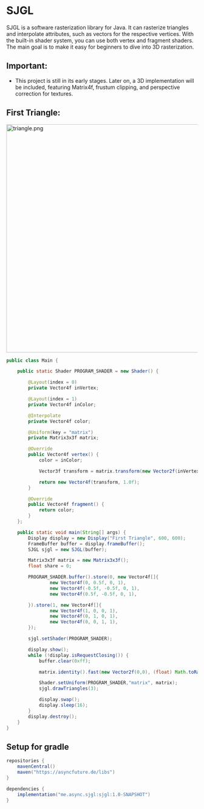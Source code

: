 # SJGL
SJGL is a software rasterization library for Java. It can rasterize triangles and interpolate attributes, such as vectors for the respective vertices. With the built-in shader system, you can use both vertex and fragment shaders. The main goal is to make it easy for beginners to dive into 3D rasterization.


## Important:
- This project is still in its early stages. Later on, a 3D implementation will be included, featuring Matrix4f, frustum clipping, and perspective correction for textures.

## First Triangle:
<img alt="triangle.png" height="600" src="[https://cdn.discordapp.com/attachments/1171315508008714261/1335089519074086955/triangle.png](https://asyncfuture.de/triangle.png)?ex=679ee682&is=679d9502&hm=efb572d7a3e504be00cf32b0abb79b4231b5899bd70ee490609b493eaa1350c4&" title="example-triangle" width="600"/>

````java
public class Main {

    public static Shader PROGRAM_SHADER = new Shader() {

        @Layout(index = 0)
        private Vector4f inVertex;

        @Layout(index = 1)
        private Vector4f inColor;

        @Interpolate
        private Vector4f color;

        @Uniform(key = "matrix")
        private Matrix3x3f matrix;

        @Override
        public Vector4f vertex() {
            color = inColor;

            Vector3f transform = matrix.transform(new Vector2f(inVertex.x, inVertex.y));

            return new Vector4f(transform, 1.0f);
        }

        @Override
        public Vector4f fragment() {
            return color;
        }
    };

    public static void main(String[] args) {
        Display display = new Display("First Triangle", 600, 600);
        FrameBuffer buffer = display.frameBuffer();
        SJGL sjgl = new SJGL(buffer);

        Matrix3x3f matrix = new Matrix3x3f();
        float share = 0;

        PROGRAM_SHADER.buffer().store(0, new Vector4f[]{
                new Vector4f(0, 0.5f, 0, 1),
                new Vector4f(-0.5f, -0.5f, 0, 1),
                new Vector4f(0.5f, -0.5f, 0, 1),

        }).store(1, new Vector4f[]{
                new Vector4f(1, 0, 0, 1),
                new Vector4f(0, 1, 0, 1),
                new Vector4f(0, 0, 1, 1),
        });

        sjgl.setShader(PROGRAM_SHADER);

        display.show();
        while (!display.isRequestClosing()) {
            buffer.clear(0xff);

            matrix.identity().fast(new Vector2f(0,0), (float) Math.toRadians(share++), new Vector2f(1,1));

            Shader.setUniform(PROGRAM_SHADER,"matrix", matrix);
            sjgl.drawTriangles(3);

            display.swap();
            display.sleep(16);
        }
        display.destroy();
    }
}
````
## Setup for gradle
````gradle
repositories {
    mavenCentral()
    maven("https://asyncfuture.de/libs")
}

dependencies {
    implementation("me.async.sjgl:sjgl:1.0-SNAPSHOT")
}
````
